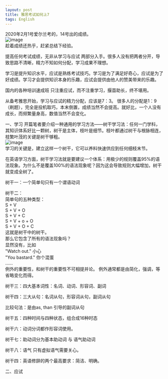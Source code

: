 ```yaml
---
layout: post
title: 雅思考试如何上7
tags: English
---
```


2020年2月1号爱尔兰考的，14号出的成绩。     
![image](https://user-images.githubusercontent.com/21038139/74544476-1c075d00-4f3f-11ea-9633-2be4f6ddc9f3.png)       
趁着成绩还热乎，赶紧总结下经验。       

提高任何考试成绩，无非从学习与应试 两部分入手。很多人没有把两者分开，导致思路不清晰，精力不知如何分配，学习成果不理想。 

学习是提升知识水平，应试是熟练考试技巧。学习是为了满足好奇心，应试是为了好成绩。学习才会提供知识本身的乐趣，应试会提供由他人的赞美带来的乐趣。 

国内的各种培训速成班 只注重应试，而不注重学习，揠苗助长，终不堪用。 

从备考雅思开始，学习与应试的精力分配，应该是7：3。 很多人的分配是1：9（刷题），完全是投机取巧，本末倒置，成绩当然不会提高。就好比，一个人没有成长，而频繁量身高，数值当然不会变化。

一、学习
开篇笔者要介绍一种通用的学习方法——树干学习法：任何一门学科，其知识体系好比一颗树，树干是主体，枝叶是细节。枝叶都通过树干与根脉相连，枝繁叶茂的关键是树干够粗。       
![image](https://user-images.githubusercontent.com/21038139/74546744-f8461600-4f42-11ea-9034-b4129834d334.png)    
学习的关键是，建立这样一个树干，它可以养料快速供应到任何细枝末节。       

在英语学习方面，树干学习法就是要建议一个体系：用极少的规则覆盖95%的语法现象。为什么不是覆盖100%的语法现象呢？因为这会导致规则大幅增加，树干就变成全树了。     

树干一：一个简单句只有一个谓语动词

树干二：     
简单句的五种类型：    
S + V    
S + V + O     
S + V + C     
S + V + o + O     
S + V + O + C     
这就是树干中的树干。    
那么它包含了所有的语法现象吗？    
显然没有，比如    
"Watch out." 小心    
"You bastard." 你个混蛋    
……   
例外的重要性，和树干的重要性不可相提并论。 例外通常都是由简化，强调，等省略变化而得。 


树干三：四大基本词性：名词、动词、形容词、副词

树干四：三大从句：名词从句，形容词从句，副词从句

比较句法：是由as, than 引导的副词从句

树干五：四种时间与四种状态，组合成16种时态

树干六：动词分词都作形容词使用。 

树干七：助动词分为基本助动词 与 语气助动词

树干八：语气 只有虚拟语气需要关心。

树干四：英语修辞的两个最高要求：简洁、明确。







二、应试
